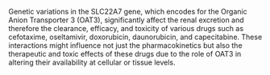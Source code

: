Genetic variations in the SLC22A7 gene, which encodes for the Organic Anion Transporter 3 (OAT3), significantly affect the renal excretion and therefore the clearance, efficacy, and toxicity of various drugs such as cefotaxime, oseltamivir, doxorubicin, daunorubicin, and capecitabine. These interactions might influence not just the pharmacokinetics but also the therapeutic and toxic effects of these drugs due to the role of OAT3 in altering their availability at cellular or tissue levels.